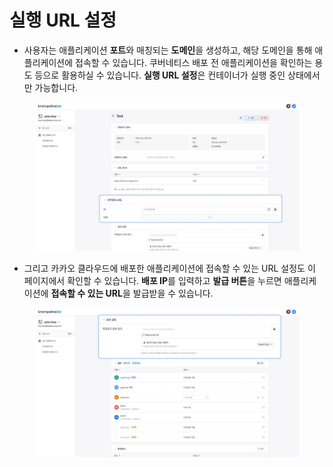 # 실행 URL 설정

* 사용자는 애플리케이션 **포트**와 매칭되는 **도메인**을 생성하고, 해당 도메인을 통해 애플리케이션에 접속할 수 있습니다. 쿠버네티스 배포 전 애플리케이션을 확인하는 용도 등으로 활용하실 수 있습니다. **실행 URL 설정**은 컨테이너가 실행 중인 상태에서만 가능합니다.

<figure><img src="../../.gitbook/assets/image (96).png" alt=""><figcaption></figcaption></figure>

* 그리고 카카오 클라우드에 배포한 애플리케이션에 접속할 수 있는 URL 설정도 이 페이지에서 확인할 수 있습니다. **배포 IP**를 입력하고 **발급 버튼**을 누르면 애플리케이션에 **접속할 수 있는 URL**을 발급받을 수 있습니다.

<figure><img src="../../.gitbook/assets/image (25).png" alt=""><figcaption></figcaption></figure>
